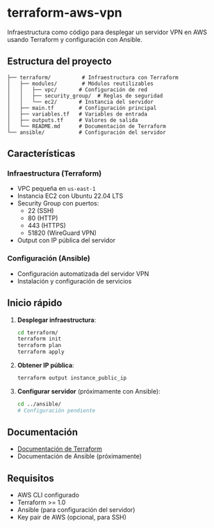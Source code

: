 # terraform-aws-vpn

Infraestructura como código para desplegar un servidor VPN en AWS usando Terraform y configuración con Ansible.

## Estructura del proyecto

```
├── terraform/          # Infraestructura con Terraform
│   ├── modules/        # Módulos reutilizables
│   │   ├── vpc/       # Configuración de red
│   │   ├── security_group/  # Reglas de seguridad
│   │   └── ec2/       # Instancia del servidor
│   ├── main.tf        # Configuración principal
│   ├── variables.tf   # Variables de entrada
│   ├── outputs.tf     # Valores de salida
│   └── README.md      # Documentación de Terraform
└── ansible/           # Configuración del servidor
```

## Características

### Infraestructura (Terraform)
- VPC pequeña en `us-east-1`
- Instancia EC2 con Ubuntu 22.04 LTS
- Security Group con puertos:
  - 22 (SSH)
  - 80 (HTTP) 
  - 443 (HTTPS)
  - 51820 (WireGuard VPN)
- Output con IP pública del servidor

### Configuración (Ansible)
- Configuración automatizada del servidor VPN
- Instalación y configuración de servicios

## Inicio rápido

1. **Desplegar infraestructura**:
   ```bash
   cd terraform/
   terraform init
   terraform plan
   terraform apply
   ```

2. **Obtener IP pública**:
   ```bash
   terraform output instance_public_ip
   ```

3. **Configurar servidor** (próximamente con Ansible):
   ```bash
   cd ../ansible/
   # Configuración pendiente
   ```

## Documentación

- [Documentación de Terraform](./terraform/README.md)
- Documentación de Ansible (próximamente)

## Requisitos

- AWS CLI configurado
- Terraform >= 1.0
- Ansible (para configuración del servidor)
- Key pair de AWS (opcional, para SSH)